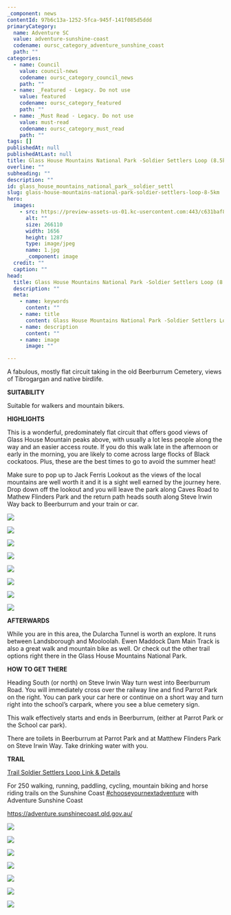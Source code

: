 ```yaml
---
_component: news
contentId: 97b6c13a-1252-5fca-945f-141f085d5ddd
primaryCategory:
  name: Adventure SC
  value: adventure-sunshine-coast
  codename: oursc_category_adventure_sunshine_coast
  path: ""
categories:
  - name: Council
    value: council-news
    codename: oursc_category_council_news
    path: ""
  - name: _Featured - Legacy. Do not use
    value: featured
    codename: oursc_category_featured
    path: ""
  - name: _Must Read - Legacy. Do not use
    value: must-read
    codename: oursc_category_must_read
    path: ""
tags: []
publishedAt: null
publishedAtLast: null
title: Glass House Mountains National Park -Soldier Settlers Loop (8.5km)
overline: ""
subheading: ""
description: ""
id: glass_house_mountains_national_park__soldier_settl
slug: glass-house-mountains-national-park-soldier-settlers-loop-8-5km
hero:
  images:
    - src: https://preview-assets-us-01.kc-usercontent.com:443/c631baf8-1b46-001f-580c-d0001b68b4a8/3483cc8e-5a4b-4c84-946e-e7a622d7b338/1.jpg
      alt: ""
      size: 266110
      width: 1656
      height: 1287
      type: image/jpeg
      name: 1.jpg
      _component: image
  credit: ""
  caption: ""
head:
  title: Glass House Mountains National Park -Soldier Settlers Loop (8.5km)
  description: ""
  meta:
    - name: keywords
      content: ""
    - name: title
      content: Glass House Mountains National Park -Soldier Settlers Loop (8.5km)
    - name: description
      content: ""
    - name: image
      image: ""

---
```

A fabulous, mostly flat circuit taking in the old Beerburrum Cemetery, views of Tibrogargan and native birdlife.

**SUITABILITY**

Suitable for walkers and mountain bikers.

**HIGHLIGHTS**

This is a wonderful, predominately flat circuit that offers good views of Glass House Mountain peaks above, with usually a lot less people along the way and an easier access route. If you do this walk late in the afternoon or early in the morning, you are likely to come across large flocks of Black cockatoos. Plus, these are the best times to go to avoid the summer heat!

Make sure to pop up to Jack Ferris Lookout as the views of the local mountains are well worth it and it is a sight well earned by the journey here. Drop down off the lookout and you will leave the park along Caves Road to Mathew Flinders Park and the return path heads south along Steve Irwin Way back to Beerburrum and your train or car.

![](https://preview-assets-us-01.kc-usercontent.com:443/c631baf8-1b46-001f-580c-d0001b68b4a8/f08deeb9-4a21-452f-a094-ed038b194ba6/4-1024x768.jpg)

![](https://preview-assets-us-01.kc-usercontent.com:443/c631baf8-1b46-001f-580c-d0001b68b4a8/1edbd67f-d1d7-4e34-a574-f63e1ff16afb/5-1024x771.jpg)

![](https://preview-assets-us-01.kc-usercontent.com:443/c631baf8-1b46-001f-580c-d0001b68b4a8/3826b20b-1fdb-49ad-9222-7a7022661eed/6-1024x768.jpg)

![](https://preview-assets-us-01.kc-usercontent.com:443/c631baf8-1b46-001f-580c-d0001b68b4a8/b454fdd5-17ac-48a4-aa4d-ca07b08b85be/9-771x1024.jpg)

![](https://preview-assets-us-01.kc-usercontent.com:443/c631baf8-1b46-001f-580c-d0001b68b4a8/26674e73-4d7c-43ec-a007-6569e419db9d/8-1024x768.jpg)

![](https://preview-assets-us-01.kc-usercontent.com:443/c631baf8-1b46-001f-580c-d0001b68b4a8/1841cbe7-dbb1-4c1e-8cbb-8296ab77182c/7-1024x771.jpg)

![](https://preview-assets-us-01.kc-usercontent.com:443/c631baf8-1b46-001f-580c-d0001b68b4a8/669b78dc-9884-4c5d-86fa-b8b677a1558c/2-1024x771.jpg)

![](https://preview-assets-us-01.kc-usercontent.com:443/c631baf8-1b46-001f-580c-d0001b68b4a8/8878b44d-7743-492c-835d-3c5091054ab6/3-1024x768.jpg)

**AFTERWARDS**

While you are in this area, the Dularcha Tunnel is worth an explore. It runs between Landsborough and Mooloolah. Ewen Maddock Dam Main Track is also a great walk and mountain bike as well. Or check out the other trail options right there in the Glass House Mountains National Park.

**HOW TO GET THERE**

Heading South (or north) on Steve Irwin Way turn west into Beerburrum Road. You will immediately cross over the railway line and find Parrot Park on the right. You can park your car here or continue on a short way and turn right into the school’s carpark, where you see a blue cemetery sign.

This walk effectively starts and ends in Beerburrum, (either at Parrot Park or the School car park).

There are toilets in Beerburrum at Parrot Park and at Matthew Flinders Park on Steve Irwin Way. Take drinking water with you.

**TRAIL**

[Trail Soldier Settlers Loop Link & Details](https://bit.ly/3Wkuduj)


For 250 walking, running, paddling, cycling, mountain biking and horse riding trails on the Sunshine Coast [#chooseyournextadventure](https://www.facebook.com/hashtag/chooseyournextadventure?__eep__=6&__cft__%5b0%5d=AZWl5KIRXf4r3eBN0roM_5-kvHmgmXSaKD-0oIge5jm0pwaMYo-RcvMlv62LZLP7ZBnmhBhYjRVeVoc7PssUlVpr5JbyUpPK1xo4R5L_F5YUMmyVPF7YSRNLpharrOyb-2A&__tn__=*NK-R)
&#x20;with Adventure Sunshine Coast

<https://adventure.sunshinecoast.qld.gov.au/>


![](https://preview-assets-us-01.kc-usercontent.com:443/c631baf8-1b46-001f-580c-d0001b68b4a8/ac6bd7ab-740a-4e9e-85fd-21e569c09bdf/11-1024x771.jpg)

![](https://preview-assets-us-01.kc-usercontent.com:443/c631baf8-1b46-001f-580c-d0001b68b4a8/3b181727-5f48-49c6-825d-4ef25b075d95/12-1024x771.jpg)

![](https://preview-assets-us-01.kc-usercontent.com:443/c631baf8-1b46-001f-580c-d0001b68b4a8/54010d12-991b-41ae-a45f-2d895a24a1d5/13-1024x771.jpg)

![](https://preview-assets-us-01.kc-usercontent.com:443/c631baf8-1b46-001f-580c-d0001b68b4a8/bc131490-c16d-4438-a2cb-f4ec1a0e02c7/10.jpg)

![](https://preview-assets-us-01.kc-usercontent.com:443/c631baf8-1b46-001f-580c-d0001b68b4a8/1ab86340-6482-4588-ab69-0479631cae14/14-1024x771.jpg)

![](https://preview-assets-us-01.kc-usercontent.com:443/c631baf8-1b46-001f-580c-d0001b68b4a8/b5e27c64-e129-44fd-aaa3-39395a02de00/15-1024x771.jpg)

![](https://preview-assets-us-01.kc-usercontent.com:443/c631baf8-1b46-001f-580c-d0001b68b4a8/b2c07aa5-c353-4ba1-93a4-a1c39e98749f/use-this-1024x771.jpg)
